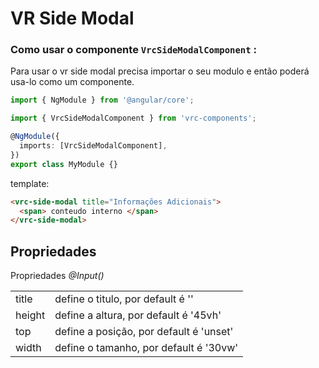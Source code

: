# VR Side Modal

### Como usar o componente `VrcSideModalComponent` :

Para usar o vr side modal precisa importar o seu modulo e então poderá usa-lo como um componente.

```typescript
import { NgModule } from '@angular/core';

import { VrcSideModalComponent } from 'vrc-components';

@NgModule({
  imports: [VrcSideModalComponent],
})
export class MyModule {}
```

template:

```html
<vrc-side-modal title="Informações Adicionais">
  <span> conteudo interno </span>
</vrc-side-modal>
```

## Propriedades

Propriedades _@Input()_

|        |                                         |
| ------ | --------------------------------------- |
| title  | define o titulo, por default é ''       |
| height | define a altura, por default é '45vh'   |
| top    | define a posição, por default é 'unset' |
| width  | define o tamanho, por default é '30vw'  |
